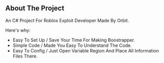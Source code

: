 ## About The Project

An C# Project For Roblox Exploit Developer Made By Orbit.

Here's why:
* Easy To Set Up / Save Your Time For Making Boostrapper.
* Simple Code / Made You Easy To Understand The Code.
* Easy To Config / Just Open Variable Region And Place All Information Files There.
